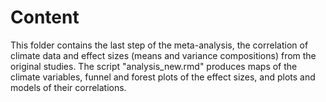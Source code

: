 # Content  
This folder contains the last step of the meta-analysis, the correlation of climate data and effect sizes (means and variance compositions) from the original studies. The script "analysis_new.rmd" produces maps of the climate variables, funnel and forest plots of the effect sizes, and plots and models of their correlations.